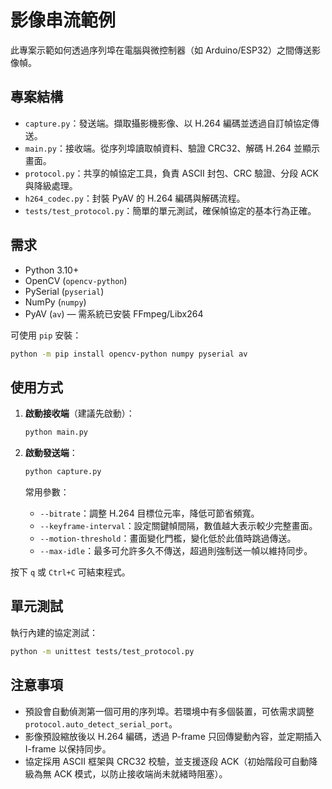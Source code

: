 # 影像串流範例

此專案示範如何透過序列埠在電腦與微控制器（如 Arduino/ESP32）之間傳送影像幀。

## 專案結構

- `capture.py`：發送端。擷取攝影機影像、以 H.264 編碼並透過自訂幀協定傳送。
- `main.py`：接收端。從序列埠讀取幀資料、驗證 CRC32、解碼 H.264 並顯示畫面。
- `protocol.py`：共享的幀協定工具，負責 ASCII 封包、CRC 驗證、分段 ACK 與降級處理。
- `h264_codec.py`：封裝 PyAV 的 H.264 編碼與解碼流程。
- `tests/test_protocol.py`：簡單的單元測試，確保幀協定的基本行為正確。

## 需求

- Python 3.10+
- OpenCV (`opencv-python`)
- PySerial (`pyserial`)
- NumPy (`numpy`)
- PyAV (`av`) — 需系統已安裝 FFmpeg/Libx264

可使用 `pip` 安裝：

```bash
python -m pip install opencv-python numpy pyserial av
```

## 使用方式

1. **啟動接收端**（建議先啟動）：
   ```bash
   python main.py
   ```
2. **啟動發送端**：
   ```bash
   python capture.py
   ```

   常用參數：

   - `--bitrate`：調整 H.264 目標位元率，降低可節省頻寬。
   - `--keyframe-interval`：設定關鍵幀間隔，數值越大表示較少完整畫面。
   - `--motion-threshold`：畫面變化門檻，變化低於此值時跳過傳送。
   - `--max-idle`：最多可允許多久不傳送，超過則強制送一幀以維持同步。

按下 `q` 或 `Ctrl+C` 可結束程式。

## 單元測試

執行內建的協定測試：

```bash
python -m unittest tests/test_protocol.py
```

## 注意事項

- 預設會自動偵測第一個可用的序列埠。若環境中有多個裝置，可依需求調整 `protocol.auto_detect_serial_port`。
- 影像預設縮放後以 H.264 編碼，透過 P-frame 只回傳變動內容，並定期插入 I-frame 以保持同步。
- 協定採用 ASCII 框架與 CRC32 校驗，並支援逐段 ACK（初始階段可自動降級為無 ACK 模式，以防止接收端尚未就緒時阻塞）。
